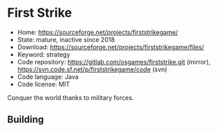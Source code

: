 # First Strike

- Home: https://sourceforge.net/projects/firststrikegame/
- State: mature, inactive since 2018
- Download: https://sourceforge.net/projects/firststrikegame/files/
- Keyword: strategy
- Code repository: https://gitlab.com/osgames/firststrike.git (mirror), https://svn.code.sf.net/p/firststrikegame/code (svn)
- Code language: Java
- Code license: MIT

Conquer the world thanks to military forces.

## Building
